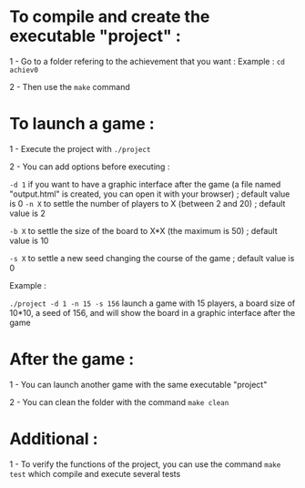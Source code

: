 # To compile and create the executable "project" :

1 - Go to a folder refering to the achievement that you want :
   Example : `cd achiev0`
   
2 - Then use the `make` command


# To launch a game :

1 - Execute the project with `./project`

2 - You can add options before executing :

`-d 1` if you want to have a graphic interface after the game (a file named "output.html"
	    is created, you can open it with your browser) ; default value is 0
`-n X` to settle the number of players to X (between 2 and 20) ; default value is 2
	
`-b X` to settle the size of the board to X*X (the maximum is 50) ; default value is 10
	
`-s X` to settle a new seed changing the course of the game ; default value is 0

Example :
	
`./project -d 1 -n 15 -s 156` launch a game with 15 players, a board size of 10*10,
a seed of 156, and will show the board in a graphic interface after the game
	

# After the game :

1 - You can launch another game with the same executable "project"

2 - You can clean the folder with the command `make clean`


# Additional :

1 - To verify the functions of the project, you can use the command `make test` which compile and execute several tests
